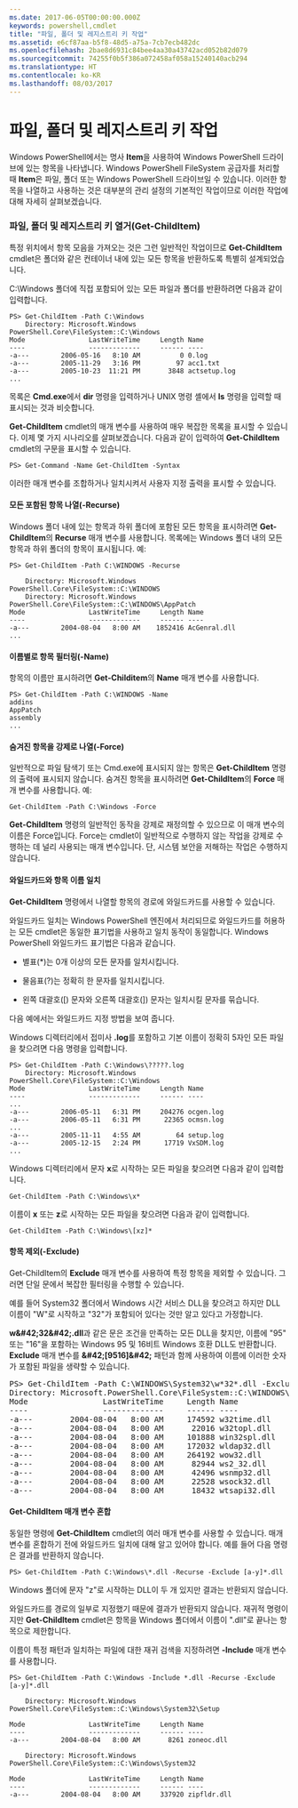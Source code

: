 ```yaml
---
ms.date: 2017-06-05T00:00:00.000Z
keywords: powershell,cmdlet
title: "파일, 폴더 및 레지스트리 키 작업"
ms.assetid: e6cf87aa-b5f8-48d5-a75a-7cb7ecb482dc
ms.openlocfilehash: 2bae8d6931c84bee4aa30a43742acd052b82d079
ms.sourcegitcommit: 74255f0b5f386a072458af058a15240140acb294
ms.translationtype: HT
ms.contentlocale: ko-KR
ms.lasthandoff: 08/03/2017
---
```

# <a name="working-with-files-folders-and-registry-keys"></a>파일, 폴더 및 레지스트리 키 작업
Windows PowerShell에서는 명사 **Item**을 사용하여 Windows PowerShell 드라이브에 있는 항목을 나타냅니다. Windows PowerShell FileSystem 공급자를 처리할 때 **Item**은 파일, 폴더 또는 Windows PowerShell 드라이브일 수 있습니다. 이러한 항목을 나열하고 사용하는 것은 대부분의 관리 설정의 기본적인 작업이므로 이러한 작업에 대해 자세히 살펴보겠습니다.

### <a name="enumerating-files-folders-and-registry-keys-get-childitem"></a>파일, 폴더 및 레지스트리 키 열거(Get-ChildItem)
특정 위치에서 항목 모음을 가져오는 것은 그런 일반적인 작업이므로 **Get-ChildItem** cmdlet은 폴더와 같은 컨테이너 내에 있는 모든 항목을 반환하도록 특별히 설계되었습니다.

C:\\Windows 폴더에 직접 포함되어 있는 모든 파일과 폴더를 반환하려면 다음과 같이 입력합니다.

```
PS> Get-ChildItem -Path C:\Windows
    Directory: Microsoft.Windows PowerShell.Core\FileSystem::C:\Windows
Mode                LastWriteTime     Length Name
----                -------------     ------ ----
-a---        2006-05-16   8:10 AM          0 0.log
-a---        2005-11-29   3:16 PM         97 acc1.txt
-a---        2005-10-23  11:21 PM       3848 actsetup.log
...
```

목록은 **Cmd.exe**에서 **dir** 명령을 입력하거나 UNIX 명령 셸에서 **ls** 명령을 입력할 때 표시되는 것과 비슷합니다.

**Get-ChildItem** cmdlet의 매개 변수를 사용하여 매우 복잡한 목록을 표시할 수 있습니다. 이제 몇 가지 시나리오를 살펴보겠습니다. 다음과 같이 입력하여 **Get-ChildItem** cmdlet의 구문을 표시할 수 있습니다.

```
PS> Get-Command -Name Get-ChildItem -Syntax
```

이러한 매개 변수를 조합하거나 일치시켜서 사용자 지정 출력을 표시할 수 있습니다.

#### <a name="listing-all-contained-items--recurse"></a>모든 포함된 항목 나열(-Recurse)
Windows 폴더 내에 있는 항목과 하위 폴더에 포함된 모든 항목을 표시하려면 **Get-ChildItem**의 **Recurse** 매개 변수를 사용합니다. 목록에는 Windows 폴더 내의 모든 항목과 하위 폴더의 항목이 표시됩니다. 예:

```
PS> Get-ChildItem -Path C:\WINDOWS -Recurse

    Directory: Microsoft.Windows PowerShell.Core\FileSystem::C:\WINDOWS
    Directory: Microsoft.Windows PowerShell.Core\FileSystem::C:\WINDOWS\AppPatch
Mode                LastWriteTime     Length Name
----                -------------     ------ ----
-a---        2004-08-04   8:00 AM    1852416 AcGenral.dll
...
```

#### <a name="filtering-items-by-name--name"></a>이름별로 항목 필터링(-Name)
항목의 이름만 표시하려면 **Get-Childitem**의 **Name** 매개 변수를 사용합니다.

```
PS> Get-ChildItem -Path C:\WINDOWS -Name
addins
AppPatch
assembly
...
```

#### <a name="forcibly-listing-hidden-items--force"></a>숨겨진 항목을 강제로 나열(-Force)
일반적으로 파일 탐색기 또는 Cmd.exe에 표시되지 않는 항목은 **Get-ChildItem** 명령의 출력에 표시되지 않습니다. 숨겨진 항목을 표시하려면 **Get-ChildItem**의 **Force** 매개 변수를 사용합니다. 예:

```
Get-ChildItem -Path C:\Windows -Force
```

**Get-ChildItem** 명령의 일반적인 동작을 강제로 재정의할 수 있으므로 이 매개 변수의 이름은 Force입니다. Force는 cmdlet이 일반적으로 수행하지 않는 작업을 강제로 수행하는 데 널리 사용되는 매개 변수입니다. 단, 시스템 보안을 저해하는 작업은 수행하지 않습니다.

#### <a name="matching-item-names-with-wildcards"></a>와일드카드와 항목 이름 일치
**Get-ChildItem** 명령에서 나열할 항목의 경로에 와일드카드를 사용할 수 있습니다.

와일드카드 일치는 Windows PowerShell 엔진에서 처리되므로 와일드카드를 허용하는 모든 cmdlet은 동일한 표기법을 사용하고 일치 동작이 동일합니다. Windows PowerShell 와일드카드 표기법은 다음과 같습니다.

-   별표(\*)는 0개 이상의 모든 문자를 일치시킵니다.

-   물음표(?)는 정확히 한 문자를 일치시킵니다.

-   왼쪽 대괄호(\[) 문자와 오른쪽 대괄호(]) 문자는 일치시킬 문자를 묶습니다.

다음 예에서는 와일드카드 지정 방법을 보여 줍니다.

Windows 디렉터리에서 접미사 **.log**를 포함하고 기본 이름이 정확히 5자인 모든 파일을 찾으려면 다음 명령을 입력합니다.

```
PS> Get-ChildItem -Path C:\Windows\?????.log
    Directory: Microsoft.Windows PowerShell.Core\FileSystem::C:\Windows
Mode                LastWriteTime     Length Name
----                -------------     ------ ----
...
-a---        2006-05-11   6:31 PM     204276 ocgen.log
-a---        2006-05-11   6:31 PM      22365 ocmsn.log
...
-a---        2005-11-11   4:55 AM         64 setup.log
-a---        2005-12-15   2:24 PM      17719 VxSDM.log
...
```

Windows 디렉터리에서 문자 **x**로 시작하는 모든 파일을 찾으려면 다음과 같이 입력합니다.

```
Get-ChildItem -Path C:\Windows\x*
```

이름이 **x** 또는 **z**로 시작하는 모든 파일을 찾으려면 다음과 같이 입력합니다.

```
Get-ChildItem -Path C:\Windows\[xz]*
```

#### <a name="excluding-items--exclude"></a>항목 제외(-Exclude)
Get-ChildItem의 **Exclude** 매개 변수를 사용하여 특정 항목을 제외할 수 있습니다. 그러면 단일 문에서 복잡한 필터링을 수행할 수 있습니다.

예를 들어 System32 폴더에서 Windows 시간 서비스 DLL을 찾으려고 하지만 DLL 이름이 "W"로 시작하고 "32"가 포함되어 있다는 것만 알고 있다고 가정합니다.

**w\&#42;32\&#42;.dll**과 같은 문은 조건을 만족하는 모든 DLL을 찾지만, 이름에 "95" 또는 "16"을 포함하는 Windows 95 및 16비트 Windows 호환 DLL도 반환합니다. **Exclude** 매개 변수를 **\&#42;\[9516]\&#42;** 패턴과 함께 사용하여 이름에 이러한 숫자가 포함된 파일을 생략할 수 있습니다.

<pre>PS> Get-ChildItem -Path C:\WINDOWS\System32\w*32*.dll -Exclude *[9516]*
Directory: Microsoft.PowerShell.Core\FileSystem::C:\WINDOWS\System32
Mode                LastWriteTime     Length Name
----                -------------     ------ ----
-a---        2004-08-04   8:00 AM     174592 w32time.dll
-a---        2004-08-04   8:00 AM      22016 w32topl.dll
-a---        2004-08-04   8:00 AM     101888 win32spl.dll
-a---        2004-08-04   8:00 AM     172032 wldap32.dll
-a---        2004-08-04   8:00 AM     264192 wow32.dll
-a---        2004-08-04   8:00 AM      82944 ws2_32.dll
-a---        2004-08-04   8:00 AM      42496 wsnmp32.dll
-a---        2004-08-04   8:00 AM      22528 wsock32.dll
-a---        2004-08-04   8:00 AM      18432 wtsapi32.dll</pre>

#### <a name="mixing-get-childitem-parameters"></a>Get-ChildItem 매개 변수 혼합
동일한 명령에 **Get-ChildItem** cmdlet의 여러 매개 변수를 사용할 수 있습니다. 매개 변수를 혼합하기 전에 와일드카드 일치에 대해 알고 있어야 합니다. 예를 들어 다음 명령은 결과를 반환하지 않습니다.

```
PS> Get-ChildItem -Path C:\Windows\*.dll -Recurse -Exclude [a-y]*.dll
```

Windows 폴더에 문자 "z"로 시작하는 DLL이 두 개 있지만 결과는 반환되지 않습니다.

와일드카드를 경로의 일부로 지정했기 때문에 결과가 반환되지 않습니다. 재귀적 명령이지만 **Get-ChildItem** cmdlet은 항목을 Windows 폴더에서 이름이 ".dll"로 끝나는 항목으로 제한합니다.

이름이 특정 패턴과 일치하는 파일에 대한 재귀 검색을 지정하려면 **-Include** 매개 변수를 사용합니다.

```
PS> Get-ChildItem -Path C:\Windows -Include *.dll -Recurse -Exclude [a-y]*.dll

    Directory: Microsoft.Windows PowerShell.Core\FileSystem::C:\Windows\System32\Setup

Mode                LastWriteTime     Length Name
----                -------------     ------ ----
-a---        2004-08-04   8:00 AM       8261 zoneoc.dll

    Directory: Microsoft.Windows PowerShell.Core\FileSystem::C:\Windows\System32

Mode                LastWriteTime     Length Name
----                -------------     ------ ----
-a---        2004-08-04   8:00 AM     337920 zipfldr.dll
```

